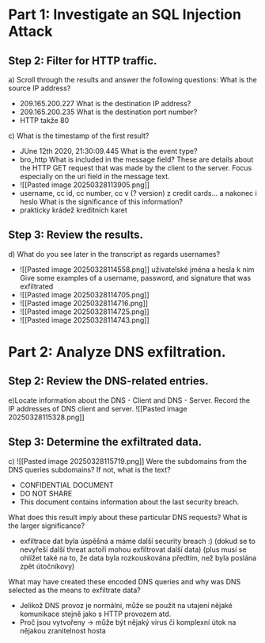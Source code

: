 # Part 1: Investigate an SQL Injection Attack
## Step 2: Filter for HTTP traffic.
a)
Scroll through the results and answer the following questions: 
What is the source IP address? 
- 209.165.200.227
What is the destination IP address? 
- 209.165.200.235
What is the destination port number?
- HTTP takže 80

c)
What is the timestamp of the first result? 
- JUne 12th 2020, 21:30:09.445
What is the event type? 
- bro_http
What is included in the message field? These are details about the HTTP GET request that was made by the client to the server. Focus especially on the uri field in the message text.
- ![[Pasted image 20250328113905.png]]
- username, cc id, cc number, cc v (? version) z credit cards... a nakonec i heslo
What is the significance of this information?
- prakticky krádež kreditních karet 

## Step 3: Review the results.
d)
What do you see later in the transcript as regards usernames? 
- ![[Pasted image 20250328114558.png]] uživatelské jména a hesla k nim
Give some examples of a username, password, and signature that was exfiltrated
- ![[Pasted image 20250328114705.png]]
- ![[Pasted image 20250328114716.png]]
- ![[Pasted image 20250328114725.png]]
- ![[Pasted image 20250328114743.png]]

# Part 2: Analyze DNS exfiltration.
## Step 2: Review the DNS-related entries.
e)Locate information about the DNS - Client and DNS - Server. Record the IP addresses of DNS client and server.
![[Pasted image 20250328115328.png]]
## Step 3: Determine the exfiltrated data.
c)
![[Pasted image 20250328115719.png]]
Were the subdomains from the DNS queries subdomains? If not, what is the text? 
- CONFIDENTIAL DOCUMENT
- DO NOT SHARE
- This document contains information about the last security breach.

What does this result imply about these particular DNS requests? What is the larger significance?
- exfiltrace dat byla úspěšná a máme další security breach :) (dokud se to nevyřeší další threat actoři mohou exfiltrovat další data) (plus musí se ohlížet také na to, že data byla rozkouskována předtím, než byla poslána zpět útočníkovy)

What may have created these encoded DNS queries and why was DNS selected as the means to exfiltrate data?
- Jelikož DNS provoz je normální, může se použít na utajení nějaké komunikace stejně jako s HTTP provozem atd.
- Proč jsou vytvořeny -> může být nějaký virus či komplexní útok na nějakou zranitelnost hosta